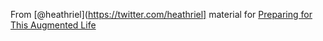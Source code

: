 From [@heathriel](https://twitter.com/heathriel] material for [Preparing for This Augmented Life](http://www.slideshare.net/HeatherWilde/preparing-for-this-augmented-life)


